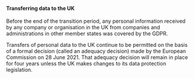 ####  Transferring data to the UK

Before the end of the transition period, any personal information received by
any company or organisation in the UK from companies and administrations in
other member states was covered by the GDPR.

Transfers of personal data to the UK continue to be permitted on the basis of
a formal decision (called an adequacy decision) made by the European
Commission on 28 June 2021. That adequacy decision will remain in place for
four years unless the UK makes changes to its data protection legislation.
